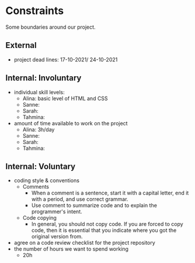 # Constraints

Some boundaries around our project.

## External

<!--
  constraints coming from the outside that your team has no control over. these may include:
  - project deadlines
  - UI design or color schemes
  - technologies (sometimes a client will tell you what to use)
-->

- project dead lines: 17-10-2021/ 24-10-2021

## Internal: Involuntary

<!--
  constraints that come from within your team, and you have no control over. they may include:
  - each of your individual skill levels
  - amount of time available to work on the project
-->

- individual skill levels:
  - Alina: basic level of HTML and CSS
  - Sanne:
  - Sarah:
  - Tahmina:
- amount of time available to work on the project
  - Alina: 3h/day
  - Sanne:
  - Sarah:
  - Tahmina:

## Internal: Voluntary

<!--
  constraints that your team decided on to help scope the project. they may include:
  - coding style & conventions
  - agree on a code review checklist for the project repository
  - the number of hours you want to spend working
  - only using the colors black and white
-->

- coding style & conventions
  - Comments
    - When a comment is a sentence, start it with a capital letter, end it with
      a period, and use correct grammar.
    - Use comment to summarize code and to explain the programmer's intent.
  - Code copying
    - In general, you should not copy code. If you are forced to copy code, then
      it is essential that you indicate where you got the original version from.
- agree on a code review checklist for the project repository
- the number of hours we want to spend working
  <!--for example-->
  - 20h
